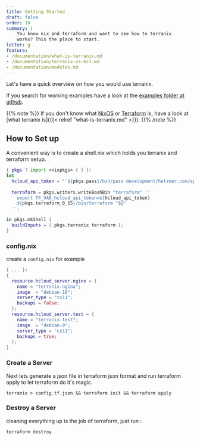 ```yaml
---
title: Getting Started
draft: false
order: 10
summary: |
    You know nix and terraform and want to see how to terranix
    works? This the place to start.
letter: g
feature:
- /documentation/what-is-terranix.md
- /documentation/terranix-vs-hcl.md
- /documentation/modules.md
---
```


Let's have a quick overview on how you would use terranix.

If you search for working examples have a look at the
[examples folder at github](https://github.com/terranix/terranix/tree/master/examples).

{{% note %}}
If you don't know what [NixOS](https://nixos.org) or
[Terraform](https://terraform.io) is, have a look at [what terranix is]({{< relref "what-is-terranix.md" >}}).
{{% /note %}}


## How to Set up

A convenient way is to create a shell.nix
which holds you terranix and terraform setup.

```nix
{ pkgs ? import <nixpkgs> { } }:
let
  hcloud_api_token = "`${pkgs.pass}/bin/pass development/hetzner.com/api-token`";
  
  terraform = pkgs.writers.writeBashBin "terraform" ''
    export TF_VAR_hcloud_api_token=${hcloud_api_token}
    ${pkgs.terraform_0_15}/bin/terraform "$@"
  '';

in pkgs.mkShell {
  buildInputs = [ pkgs.terranix terraform ];
}
```

### config.nix 

create a `config.nix` for example

```nix
{ ... }:
{
  resource.hcloud_server.nginx = {
    name = "terranix.nginx";
    image  = "debian-10";
    server_type = "cx11";
    backups = false;
  };
  resource.hcloud_server.test = {
    name = "terranix.test";
    image  = "debian-9";
    server_type = "cx11";
    backups = true;
  };
}
```

### Create a Server

Next lets generate a json file in terraform json format
and run terraform apply
to let terraform do it's magic.

```shell
terranix > config.tf.json && terraform init && terraform apply
```

### Destroy a Server

cleaning everything up is the job of terraform, just run : 

```shell
terraform destroy
```
